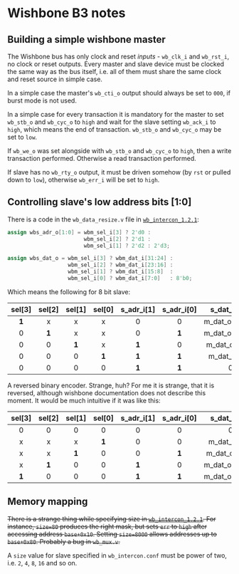 # Wishbone B3 notes

## Building a simple wishbone master

The Wishbone bus has only clock and reset *inputs* - `wb_clk_i` and `wb_rst_i`, no clock or reset outputs.
Every master and slave device must be clocked the same way as the bus itself, i.e. all of them must share the same clock and reset source in simple case.

In a simple case the master's `wb_cti_o` output should always be set to `000`, if burst mode is not used.

In a simple case for every transaction it is mandatory for the master to set `wb_stb_o` and `wb_cyc_o` to `high` and wait for the slave setting `wb_ack_i` to `high`, which means the end of transaction.
`wb_stb_o` and `wb_cyc_o` may be set to `low`.

If `wb_we_o` was set alongside with `wb_stb_o` and `wb_cyc_o` to `high`, then a write transaction performed.
Otherwise a read transaction performed.

If slave has no `wb_rty_o` output, it must be driven somehow (by `rst` or pulled down to `low`), otherwise `wb_err_i` will be set to `high`.

## Controlling slave's low address bits [1:0]

There is a code in the `wb_data_resize.v` file in [`wb_intercon_1.2.1`](https://github.com/olofk/wb_intercon):

```verilog
assign wbs_adr_o[1:0] = wbm_sel_i[3] ? 2'd0 :
                        wbm_sel_i[2] ? 2'd1 :
                        wbm_sel_i[1] ? 2'd2 : 2'd3;

assign wbs_dat_o = wbm_sel_i[3] ? wbm_dat_i[31:24] :
                   wbm_sel_i[2] ? wbm_dat_i[23:16] :
                   wbm_sel_i[1] ? wbm_dat_i[15:8]  :
                   wbm_sel_i[0] ? wbm_dat_i[7:0]   : 8'b0;
```

Which means the following for 8 bit slave:

| sel[3] | sel[2] | sel[1] | sel[0] | s\_adr\_i[1] | s\_adr\_i[0] | s\_dat\_i[7:0]   |
| :----: | :----: | :----: | :----: | :----------: | :----------: | :--------------: |
| **1**  | x      | x      | x      | 0            | 0            | m\_dat\_o[31:24] |
| 0      | **1**  | x      | x      | 0            | **1**        | m\_dat\_o[23:16] |
| 0      | 0      | **1**  | x      | **1**        | 0            | m\_dat\_o[15:8]  |
| 0      | 0      | 0      | **1**  | **1**        | **1**        | m\_dat\_o[7:0]   |
| 0      | 0      | 0      | 0      | **1**        | **1**        | 0                |

A reversed binary encoder.
Strange, huh?
For me it is strange, that it is reversed, although wishbone documentation does not describe this moment.
It would be much intuitive if it was like this:

| sel[3] | sel[2] | sel[1] | sel[0] | s\_adr\_i[1] | s\_adr\_i[0] | s\_dat\_i[7:0]   |
| :----: | :----: | :----: | :----: | :----------: | :----------: | :--------------: |
| 0      | 0      | 0      | 0      | 0            | 0            | 0                |
| x      | x      | x      | **1**  | 0            | 0            | m\_dat\_o[7:0]   |
| x      | x      | **1**  | 0      | 0            | **1**        | m\_dat\_o[15:8]  |
| x      | **1**  | 0      | 0      | **1**        | 0            | m\_dat\_o[23:16] |
| **1**  | 0      | 0      | 0      | **1**        | **1**        | m\_dat\_o[31:24] |

## Memory mapping

~~There is a strange thing while specifying size in [`wb_intercon_1.2.1`](https://github.com/olofk/wb_intercon).
For instance, `size=80` produces the right mask, but sets `err` to `high` after accessing address `base+0x10`.
Setting `size=8000` allows addresses up to `base+0x80`.
Probably a bug in `wb_mux.v`.~~

A `size` value for slave specified in `wb_intercon.conf` must be power of two, i.e. `2`, `4`, `8`, `16` and so on.
